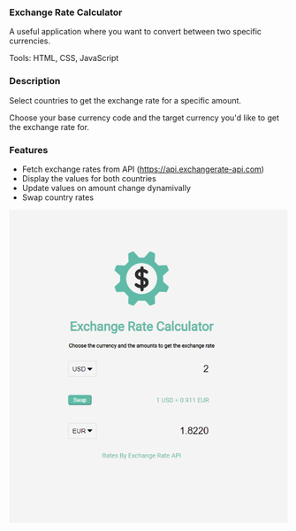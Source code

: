 ### Exchange Rate Calculator

A useful application where you want to convert between two specific currencies.

Tools: HTML, CSS, JavaScript

### Description

Select countries to get the exchange rate for a specific amount.

Choose your base currency code and the target currency you'd like to get the exchange rate for.

### Features
- Fetch exchange rates from API (https://api.exchangerate-api.com)
- Display the values for both countries
- Update values on amount change dynamivally
- Swap country rates

![Alt text](./img/Screenshot.png)